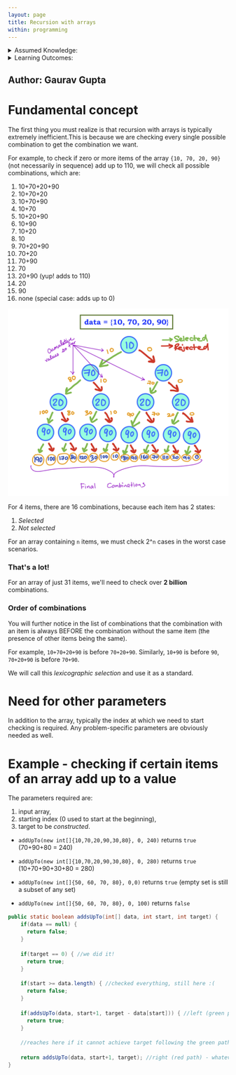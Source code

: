 ```yaml
---
layout: page
title: Recursion with arrays
within: programming
---
```


<details class="prereq" markdown="1"><summary>Assumed Knowledge:</summary>

  * [Functions](./functions)
  * [Classes as Types](./classes_types)
  * [Recursion](./recursion)

</details>

<details class="outcomes" markdown="1"><summary>Learning Outcomes:</summary>

  * Be able to trace recursive functions in the context of array inputs.
  * Be able to write recursive functions in the context of array inputs.

</details>

## Author: Gaurav Gupta

# Fundamental concept

The first thing you must realize is that recursion with arrays is typically extremely inefficient.This is because we are checking every single possible combination to get the combination we want.

For example, to check if zero or more items of the array `{10, 70, 20, 90}` (not necessarily in sequence) add up to 110, we will check all possible combinations, which are:


1. 10+70+20+90
2. 10+70+20
3. 10+70+90
4. 10+70
5. 10+20+90
6. 10+90
7. 10+20
8. 10
9. 70+20+90
10. 70+20
11. 70+90
12. 70
13. 20+90 (yup! adds to 110)
14. 20
15. 90
16. none (special case: adds up to 0)

![](./fig/04-recursion/backtracking.png)

For 4 items, there are 16 combinations, because each item has 2 states:

1. *Selected*
2. *Not selected*

For an array containing `n` items, we must check 2^`n` cases in the worst case scenarios.

### That's a lot!

For an array of just 31 items, we'll need to check over **2 billion** combinations.

### Order of combinations

You will further notice in the list of combinations that the combination with an item is always BEFORE the combination without the same item (the presence of other items being the same).

For example, `10+70+20+90` is before `70+20+90`. Similarly, `10+90` is before `90`, `70+20+90` is before `70+90`.

We will call this *lexicographic selection* and use it as a standard.

# Need for other parameters

In addition to the array, typically the index at which we need to start checking is required. Any problem-specific parameters are obviously needed as well.

# Example - checking if certain items of an array add up to a value

The parameters required are:

1. input array,
2. starting index (0 used to start at the beginning),
3. target to be *constructed*.


- `addUpTo(new int[]{10,70,20,90,30,80}, 0, 240)` returns `true` (70+90+80 = 240)

- `addUpTo(new int[]{10,70,20,90,30,80}, 0, 280)` returns `true` (10+70+90+30+80 = 280)

- `addUpTo(new int[]{50, 60, 70, 80}, 0,0)` returns `true` (empty set is still a subset of any set)

- `addUpTo(new int[]{50, 60, 70, 80}, 0, 100)` returns `false`

```java
public static boolean addsUpTo(int[] data, int start, int target) {
	if(data == null) {
	  return false;
	}

	if(target == 0) { //we did it!
	  return true;
	}

	if(start >= data.length) { //checked everything, still here :(
	  return false;
	}

	if(addsUpTo(data, start+1, target - data[start])) { //left (green path)
	  return true;
	}

	//reaches here if it cannot achieve target following the green path

	return addsUpTo(data, start+1, target); //right (red path) - whatever it returns
}
```
